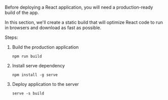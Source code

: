Before deploying a React application, you will need a production-ready build of the app. 

In this section, we'll create a static build that will optimize React code to run in browsers and download as fast as possible.

Steps:
1. Build the production application 
    
    `npm run build`
2. Install serve dependency

    `npm install -g serve`
3. Deploy application to the server
    
    `serve -s build`